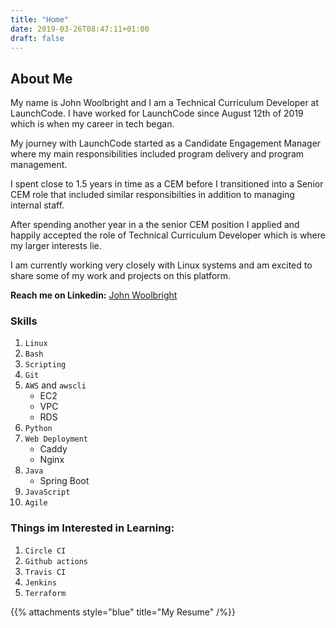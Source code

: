 ```yaml
---
title: "Home"
date: 2019-03-26T08:47:11+01:00
draft: false
---
```


## About Me

My name is John Woolbright and I am a Technical Curriculum Developer at LaunchCode. I have worked for LaunchCode since August 12th 
of 2019 which is when my career in tech began. 

My journey with LaunchCode started as a Candidate Engagement Manager where my main responsibilities included program delivery and program management.

I spent close to 1.5 years in time as a CEM before I transitioned into a Senior CEM role that included similar responsibilties in addition to managing internal staff.

After spending another year in a the senior CEM position I applied and happily accepted the role of Technical Curriculum Developer which is where my larger interests lie.

I am currently working very closely with Linux systems and am excited to share some of my work and projects on this platform.

**Reach me on Linkedin:** [John Woolbright](https://www.linkedin.com/in/john-woolbright-064168145/)

### Skills

1. `Linux`
1. `Bash`
1. `Scripting`
1. `Git`
1. `AWS` and `awscli`
    - EC2
    - VPC
    - RDS
1. `Python`
1. `Web Deployment`
    - Caddy
    - Nginx
1. `Java`
    - Spring Boot
1. `JavaScript`
1. `Agile`

### Things im Interested in Learning:

1. `Circle CI`
1. `Github actions`
1. `Travis CI`
1. `Jenkins`
1. `Terraform`

{{% attachments style="blue" title="My Resume" /%}}